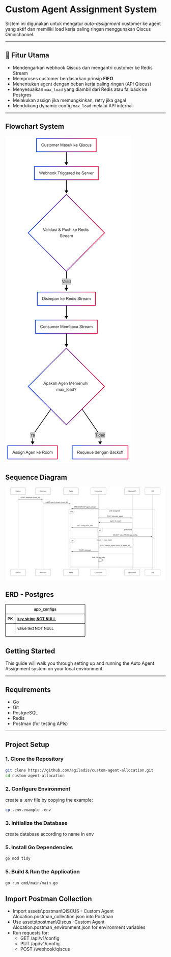 # Custom Agent Assignment System

Sistem ini digunakan untuk mengatur _auto-assignment_ customer ke agent yang aktif dan memiliki load kerja paling ringan menggunakan Qiscus Omnichannel.

---

## 🧠 Fitur Utama

- Mendengarkan webhook Qiscus dan mengantri customer ke Redis Stream
- Memproses customer berdasarkan prinsip **FIFO**
- Menentukan agent dengan beban kerja paling ringan (API Qiscus)
- Menyesuaikan `max_load` yang diambil dari Redis atau fallback ke Postgres
- Melakukan assign jika memungkinkan, retry jika gagal
- Mendukung dynamic config `max_load` melalui API internal

---

## Flowchart System

![Flowchart](assets/images/flowchart.png)

## Sequence Diagram

![Sequence diagram](assets/images/sequence-diagram.png)

## ERD - Postgres

![ERD](assets/images/erd.png)

## Getting Started

This guide will walk you through setting up and running the Auto Agent Assignment system on your local environment.

---

## Requirements

- Go
- Git
- PostgreSQL
- Redis
- Postman (for testing APIs)

---

## Project Setup

### 1. Clone the Repository

```bash
git clone https://github.com/agiladis/custom-agent-allocation.git
cd custom-agent-allocation
```

### 2. Configure Environment

create a .env file by copying the example:

```bash
cp .env.example .env
```

### 3. Initialize the Database

create database according to name in env

### 5. Install Go Dependencies

```bash
go mod tidy
```

### 5. Build & Run the Application

```bash
go run cmd/main/main.go
```

## Import Postman Collection

- Import assets\postman\QISCUS - Custom Agent Alocation.postman_collection.json into Postman
- Use assets\postman\Qiscus -Custom Agent Alocation.postman_environment.json for environment variables
- Run requests for:
  - GET /api/v1/config
  - PUT /api/v1/config
  - POST /webhook/qiscus
